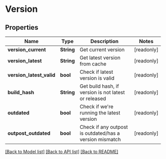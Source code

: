 # Version

## Properties

Name | Type | Description | Notes
------------ | ------------- | ------------- | -------------
**version_current** | **String** | Get current version | [readonly]
**version_latest** | **String** | Get latest version from cache | [readonly]
**version_latest_valid** | **bool** | Check if latest version is valid | [readonly]
**build_hash** | **String** | Get build hash, if version is not latest or released | [readonly]
**outdated** | **bool** | Check if we're running the latest version | [readonly]
**outpost_outdated** | **bool** | Check if any outpost is outdated/has a version mismatch | [readonly]

[[Back to Model list]](../README.md#documentation-for-models) [[Back to API list]](../README.md#documentation-for-api-endpoints) [[Back to README]](../README.md)


